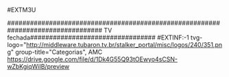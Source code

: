 #EXTM3U

################################################################################# TV fechada#################################
#EXTINF:-1 tvg-logo="http://middleware.tubaron.tv.br/stalker_portal/misc/logos/240/351.png" group-title="Categorias", AMC 
https://drive.google.com/file/d/1Dk4G55Q93tOEwyo4sCSN-wZbKgiqWiIB/preview

